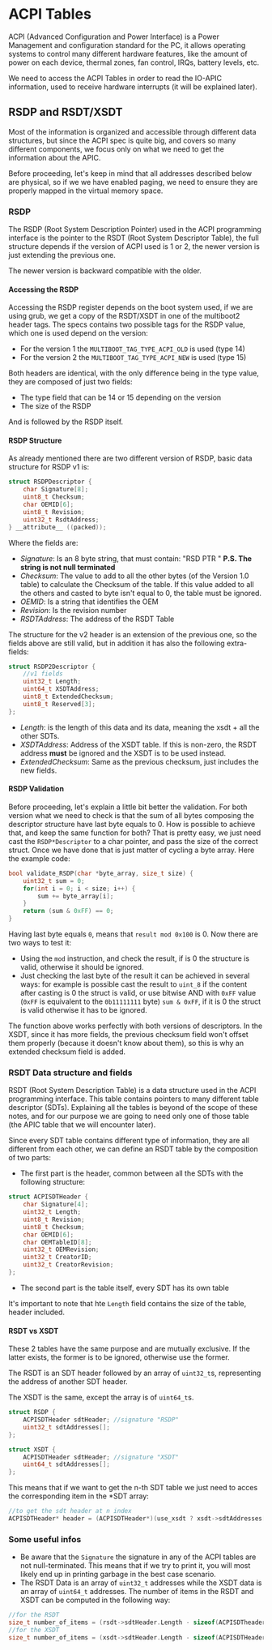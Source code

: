 # ACPI Tables

ACPI (Advanced Configuration and Power Interface) is a Power Management and configuration standard for the PC, it allows operating systems to control many different hardware features, like the amount of power on each device, thermal zones, fan control, IRQs, battery levels, etc.

We need to access the ACPI Tables in order to read the IO-APIC information, used to receive hardware interrupts (it will be explained later).

## RSDP and RSDT/XSDT

Most of the information is organized and accessible through different data structures, but since the ACPI spec is quite big, and covers so many different components, we focus only on what we need to get the information about the APIC.

Before proceeding, let's keep in mind that all addresses described below are physical, so if we we have enabled paging, we need to ensure they are properly mapped in the virtual memory space.

### RSDP

The RSDP (Root System Description Pointer) used in the ACPI programming interface is the pointer to the RSDT (Root System Descriptor Table), the full structure depends if the version of ACPI used is 1 or 2, the newer version is just extending the previous one.

The newer version is backward compatible with the older.

#### Accessing the RSDP

Accessing the RSDP register depends on the boot system used, if we are using grub, we get a copy of the RSDT/XSDT in one of the multiboot2 header tags. The specs contains two possible tags for the RSDP value, which one is used depend on the version:

* For the version 1 the `MULTIBOOT_TAG_TYPE_ACPI_OLD` is used (type 14)
* For the version 2 the `MULTIBOOT_TAG_TYPE_ACPI_NEW` is used (type 15)

Both headers are identical, with the only difference being in the type value, they are composed of just two fields:

* The type field that can be 14 or 15 depending on the version
* The size of the RSDP

And is followed by the RSDP itself.

#### RSDP Structure

As already mentioned there are two different version of RSDP, basic data structure for RSDP v1 is:

```c
struct RSDPDescriptor {
    char Signature[8];
    uint8_t Checksum;
    char OEMID[6];
    uint8_t Revision;
    uint32_t RsdtAddress;
} __attribute__ ((packed));
```

Where the fields are:

* *Signature*: Is an 8 byte string, that must contain: "RSD PTR " **P.S. The string is not null terminated**
* *Checksum*: The value to add to all the other bytes (of the Version 1.0 table) to calculate the Checksum of the table. If this value added to all the others and casted to byte isn't equal to 0, the table must be ignored.
* *OEMID*: Is a string that identifies the OEM
* *Revision*: Is the revision number
* *RSDTAddress*: The address of the RSDT Table

The structure for the v2 header is an extension of the previous one, so the fields above are still valid, but in addition it has also the following extra-fields:

```c
struct RSDP2Descriptor {
    //v1 fields
    uint32_t Length;
    uint64_t XSDTAddress;
    uint8_t ExtendedChecksum;
    uint8_t Reserved[3];
};
```

* *Length*: is the length of this data and its data, meaning the xsdt + all the other SDTs.
* *XSDTAddress*: Address of the XSDT table. If this is non-zero, the RSDT address **must** be ignored and the XSDT is to be used instead.
* *ExtendedChecksum*: Same as the previous checksum, just includes the new fields.

#### RSDP Validation

Before proceeding, let's explain a little bit better the validation. For both version what we need to check is that the sum of all bytes composing the descriptor structure have last byte equals to 0. How is possible to achieve that, and keep the same function for both? That is pretty easy, we just need cast the `RSDP*Descriptor` to a char pointer, and pass the size of the correct struct. Once we have done that is just matter of cycling a byte array. Here the example code:

```c
bool validate_RSDP(char *byte_array, size_t size) {
    uint32_t sum = 0;
    for(int i = 0; i < size; i++) {
        sum += byte_array[i];
    }
    return (sum & 0xFF) == 0;
}
```

Having last byte equals `0`, means that `result mod 0x100` is 0. Now there are two ways to test it:

* Using the `mod` instruction, and check the result, if is 0 the structure is valid, otherwise it should be ignored.
* Just checking the last byte of the result it can be achieved in several ways: for example is possible  cast the result to `uint_8` if the content after casting is 0 the struct is valid, or use bitwise AND with `0xFF` value (`0xFF` is equivalent to the `0b11111111` byte) `sum & 0xFF`, if it is 0 the struct is valid otherwise it has to be ignored.

The function above works perfectly with both versions of descriptors.
In the XSDT, since it has more fields, the previous checksum field won't offset them properly (because it doesn't know about them), so this is why an extended checksum field is added.

### RSDT Data structure and fields

RSDT (Root System Description Table) is a data structure used in the ACPI programming interface. This table contains pointers to many different table descriptor (SDTs). Explaining all the tables is beyond of the scope of these notes, and for our purpose we are going to need only one of those table (the APIC table that we will encounter later).

Since every SDT table contains different type of information, they are all different from each other, we can define an RSDT table by the composition of two parts:

* The first part is the header, common between all the SDTs with the following structure:

```c
struct ACPISDTHeader {
    char Signature[4];
    uint32_t Length;
    uint8_t Revision;
    uint8_t Checksum;
    char OEMID[6];
    char OEMTableID[8];
    uint32_t OEMRevision;
    uint32_t CreatorID;
    uint32_t CreatorRevision;
};
```
* The second part is the table itself, every SDT has its own table

It's important to note that hte `Length` field contains the size of the table, header included. 

#### RSDT vs XSDT

These 2 tables have the same purpose and are mutually exclusive. If the latter exists, the former is to be ignored, otherwise use the former.

The RSDT is an SDT header followed by an array of `uint32_t`s, representing the address of another SDT header.

The XSDT is the same, except the array is of `uint64_t`s.

```c
struct RSDP {
    ACPISDTHeader sdtHeader; //signature "RSDP"
    uint32_t sdtAddresses[];
};

struct XSDT {
    ACPISDTHeader sdtHeader; //signature "XSDT"
    uint64_t sdtAddresses[];
};
```

This means that if we want to get the n-th SDT table we just need to acces the corresponding item in the *SDT array:

```c
//to get the sdt header at n index
ACPISDTHeader* header = (ACPISDTHeader*)(use_xsdt ? xsdt->sdtAddresses[n] : (uint64_t)rsdt->sdtAddresses[n]);
```

### Some useful infos

*  Be aware that the `Signature` the signature in any of the ACPI tables are not null-terminated. This means that if we try to print it, you will most likely end up in printing garbage in the best case scenario.
*  The RSDT Data is an array of `uint32_t` addresses while the XSDT data is an array of `uint64_t` addresses. The number of items in the RSDT and XSDT can be computed in the following way:

```c
//for the RSDT
size_t number_of_items = (rsdt->sdtHeader.Length - sizeof(ACPISDTheader)) / 4;
//for the XSDT
size_t number_of_items = (xsdt->sdtHeader.Length - sizeof(ACPISDTHeader)) / 8;
```
